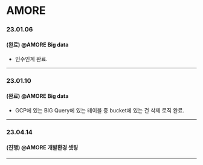 # AMORE

### 23.01.06

#### (완료) @AMORE Big data
- 인수인계 완료.

---

### 23.01.10

#### (완료) @AMORE Big data
- GCP에 있는 BIG Query에 있는 테이블 중 bucket에 있는 건 삭제 로직 완료.

---

### 23.04.14

#### (진행) @AMORE 개발환경 셋팅





---